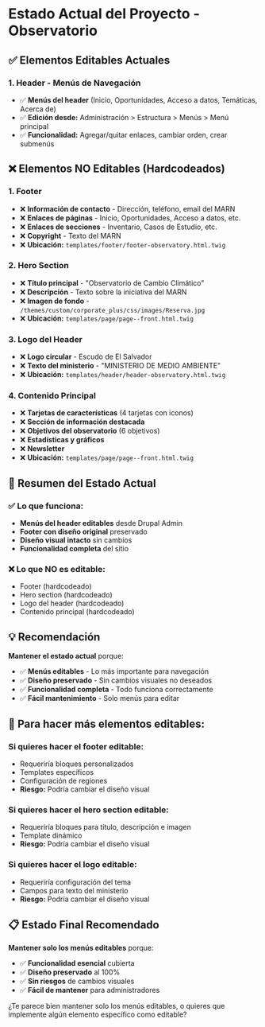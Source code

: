 # Estado Actual del Proyecto - Observatorio

## ✅ **Elementos Editables Actuales**

### **1. Header - Menús de Navegación**
- ✅ **Menús del header** (Inicio, Oportunidades, Acceso a datos, Temáticas, Acerca de)
- ✅ **Edición desde:** Administración > Estructura > Menús > Menú principal
- ✅ **Funcionalidad:** Agregar/quitar enlaces, cambiar orden, crear submenús

## ❌ **Elementos NO Editables (Hardcodeados)**

### **1. Footer**
- ❌ **Información de contacto** - Dirección, teléfono, email del MARN
- ❌ **Enlaces de páginas** - Inicio, Oportunidades, Acceso a datos, etc.
- ❌ **Enlaces de secciones** - Inventario, Casos de Estudio, etc.
- ❌ **Copyright** - Texto del MARN
- ❌ **Ubicación:** `templates/footer/footer-observatory.html.twig`

### **2. Hero Section**
- ❌ **Título principal** - "Observatorio de Cambio Climático"
- ❌ **Descripción** - Texto sobre la iniciativa del MARN
- ❌ **Imagen de fondo** - `/themes/custom/corporate_plus/css/images/Reserva.jpg`
- ❌ **Ubicación:** `templates/page/page--front.html.twig`

### **3. Logo del Header**
- ❌ **Logo circular** - Escudo de El Salvador
- ❌ **Texto del ministerio** - "MINISTERIO DE MEDIO AMBIENTE"
- ❌ **Ubicación:** `templates/header/header-observatory.html.twig`

### **4. Contenido Principal**
- ❌ **Tarjetas de características** (4 tarjetas con iconos)
- ❌ **Sección de información destacada**
- ❌ **Objetivos del observatorio** (6 objetivos)
- ❌ **Estadísticas y gráficos**
- ❌ **Newsletter**
- ❌ **Ubicación:** `templates/page/page--front.html.twig`

## 🎯 **Resumen del Estado Actual**

### **✅ Lo que funciona:**
- **Menús del header editables** desde Drupal Admin
- **Footer con diseño original** preservado
- **Diseño visual intacto** sin cambios
- **Funcionalidad completa** del sitio

### **❌ Lo que NO es editable:**
- Footer (hardcodeado)
- Hero section (hardcodeado)
- Logo del header (hardcodeado)
- Contenido principal (hardcodeado)

## 💡 **Recomendación**

**Mantener el estado actual** porque:
- ✅ **Menús editables** - Lo más importante para navegación
- ✅ **Diseño preservado** - Sin cambios visuales no deseados
- ✅ **Funcionalidad completa** - Todo funciona correctamente
- ✅ **Fácil mantenimiento** - Solo menús para editar

## 🚀 **Para hacer más elementos editables:**

### **Si quieres hacer el footer editable:**
- Requeriría bloques personalizados
- Templates específicos
- Configuración de regiones
- **Riesgo:** Podría cambiar el diseño visual

### **Si quieres hacer el hero section editable:**
- Requeriría bloques para título, descripción e imagen
- Template dinámico
- **Riesgo:** Podría cambiar el diseño visual

### **Si quieres hacer el logo editable:**
- Requeriría configuración del tema
- Campos para texto del ministerio
- **Riesgo:** Podría cambiar el diseño visual

## 📋 **Estado Final Recomendado**

**Mantener solo los menús editables** porque:
- ✅ **Funcionalidad esencial** cubierta
- ✅ **Diseño preservado** al 100%
- ✅ **Sin riesgos** de cambios visuales
- ✅ **Fácil de mantener** para administradores

¿Te parece bien mantener solo los menús editables, o quieres que implemente algún elemento específico como editable? 